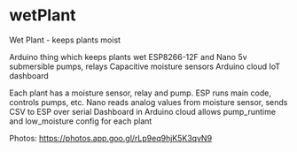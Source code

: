 # wetPlant
Wet Plant - keeps plants moist

Arduino thing which keeps plants wet
ESP8266-12F and Nano
5v submersible pumps, relays
Capacitive moisture sensors
Arduino cloud IoT dashboard

Each plant has a moisture sensor, relay and pump.
ESP runs main code, controls pumps, etc.
Nano reads analog values from moisture sensor, sends CSV to ESP over serial
Dashboard in Arduino cloud allows pump_runtime and low_moisture config for each plant

Photos:
https://photos.app.goo.gl/rLp9eq9hjK5K3qvN9
